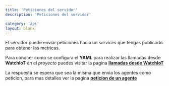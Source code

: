 ```yaml
---
title: 'Peticiones del servidor'
description: 'Peticiones del servidor'

category: 'api'
layout: blank
---
```


El servidor puede enviar peticiones hacia un *services* que tengas publicado para obtener las metricas.

Para conocer como se configura el **YAML** para realizar las llamadas desde **WatchIoT** en el *proyecto* puedes visitar la pagina
**[llamadas desde WatchIoT](#/server/)**

La respuesta se espera que sea la misma que envia los agentes como peticion, para mas detalles ver la pagina **[peticion de un agente](#/request-agent/)**
